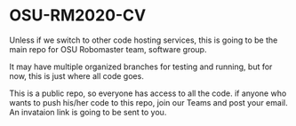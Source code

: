 # OSU-RM2020-CV
Unless if we switch to other code hosting services, this is going to be the main repo for OSU Robomaster team, software group.

It may have multiple organized branches for testing and running, but for now, this is just where all code goes.

This is a public repo, so everyone has access to all the code. if anyone who wants to push his/her code to this repo, join our Teams and post your email. An invataion link is going to be sent to you.
